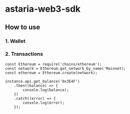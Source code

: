 # astaria-web3-sdk

## How to use

### 1. Wallet

### 2. Transactions

```
const Ethereum = require('chains/ethereum');
const network = Ethereum.get_network_by_name('Mainnet);
const ethereum = Ethereum.create(network);

instance.api.get_balance('0x3E4F')
    .then((balance) => {
        console.log(balance);
    })
    .catch((error) => {
        console.log(error);
    });
```
